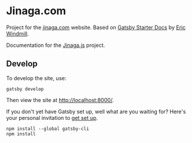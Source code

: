 # Jinaga.com



Project for the [jinaga.com](http://jinaga.com) website. Based on [Gatsby Starter Docs](https://github.com/ericwindmill/gatsby-starter-docs) by [Eric Windmill](https://ericwindmill.com/).

Documentation for the [Jinaga.js](https://github.com/jinaga/jinaga.js) project.

## Develop

To develop the site, use:

```
gatsby develop
```

Then view the site at [http://localhost:8000/](http://localhost:8000/).

If you don't yet have Gatsby set up, well what are you waiting for?
Here's your personal invitation to [get set up](https://www.gatsbyjs.org/tutorial/part-zero/).

```
npm install --global gatsby-cli
npm install
```
